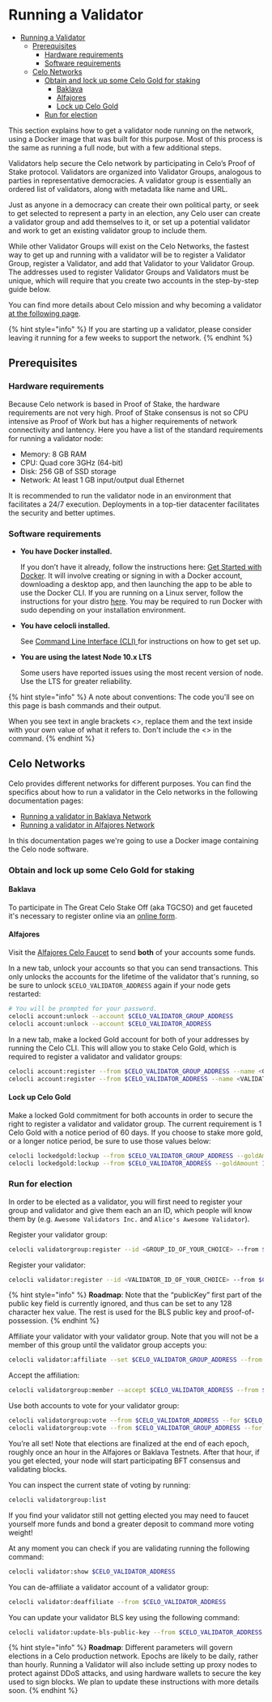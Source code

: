 # Running a Validator

- [Running a Validator](#running-a-validator)
  - [Prerequisites](#prerequisites)
    - [Hardware requirements](#hardware-requirements)
    - [Software requirements](#software-requirements)
  - [Celo Networks](#celo-networks)
    - [Obtain and lock up some Celo Gold for staking](#obtain-and-lock-up-some-celo-gold-for-staking)
      - [Baklava](#baklava)
      - [Alfajores](#alfajores)
      - [Lock up Celo Gold](#lock-up-celo-gold)
    - [Run for election](#run-for-election)

This section explains how to get a validator node running on the network, using a Docker image that was built for this purpose. Most of this process is the same as running a full node, but with a few additional steps.

Validators help secure the Celo network by participating in Celo’s Proof of Stake protocol. Validators are organized into Validator Groups, analogous to parties in representative democracies. A validator group is essentially an ordered list of validators, along with metadata like name and URL.

Just as anyone in a democracy can create their own political party, or seek to get selected to represent a party in an election, any Celo user can create a validator group and add themselves to it, or set up a potential validator and work to get an existing validator group to include them.

While other Validator Groups will exist on the Celo Networks, the fastest way to get up and running with a validator will be to register a Validator Group, register a Validator, and add that Validator to your Validator Group. The addresses used to register Validator Groups and Validators must be unique, which will require that you create two accounts in the step-by-step guide below.

You can find more details about Celo mission and why becoming a validator [at the following page](https://medium.com/celohq/calling-all-chefs-become-a-celo-validator-c75d1c2909aa).

{% hint style="info" %}
If you are starting up a validator, please consider leaving it running for a few weeks to support the network.
{% endhint %}

## Prerequisites

### Hardware requirements

Because Celo network is based in Proof of Stake, the hardware requirements are not very high. Proof of Stake consensus is not so CPU intensive as Proof of Work but has a higher requirements of network connectivity and lantency. Here you have a list of the standard requirements for running a validator node:

- Memory: 8 GB RAM
- CPU: Quad core 3GHz (64-bit)
- Disk: 256 GB of SSD storage
- Network: At least 1 GB input/output dual Ethernet

It is recommended to run the validator node in an environment that facilitates a 24/7 execution. Deployments in a top-tier datacenter facilitates the security and better uptimes.

### Software requirements

- **You have Docker installed.**

  If you don’t have it already, follow the instructions here: [Get Started with Docker](https://www.docker.com/get-started). It will involve creating or signing in with a Docker account, downloading a desktop app, and then launching the app to be able to use the Docker CLI. If you are running on a Linux server, follow the instructions for your distro [here](https://docs.docker.com/install/#server). You may be required to run Docker with sudo depending on your installation environment.

- **You have celocli installed.**

  See [Command Line Interface \(CLI\) ](../command-line-interface/introduction.md)for instructions on how to get set up.

- **You are using the latest Node 10.x LTS**

  Some users have reported issues using the most recent version of node. Use the LTS for greater reliability.

{% hint style="info" %}
A note about conventions:
The code you'll see on this page is bash commands and their output.

When you see text in angle brackets &lt;&gt;, replace them and the text inside with your own value of what it refers to. Don't include the &lt;&gt; in the command.
{% endhint %}

## Celo Networks

Celo provides different networks for different purposes. You can find the specifics about how to run a validator in the Celo networks in the following documentation pages:

- [Running a validator in Baklava Network](running-a-validator-baklava.md)
- [Running a validator in Alfajores Network](running-a-validator-alfajores.md)

In this documentation pages we're going to use a Docker image containing the Celo node software.

### Obtain and lock up some Celo Gold for staking

#### Baklava

To participate in The Great Celo Stake Off (aka TGCSO) and get fauceted it's necessary to register online via an [online form](https://docs.google.com/forms/d/e/1FAIpQLSfbn5hTJ4UIWpN92-o2qMTUB0UnrFsL0fm97XqGe4VhhN_r5A/viewform).

#### Alfajores

Visit the [Alfajores Celo Faucet](https://celo.org/build/faucet) to send **both** of your accounts some funds.

In a new tab, unlock your accounts so that you can send transactions. This only unlocks the accounts for the lifetime of the validator that's running, so be sure to unlock `$CELO_VALIDATOR_ADDRESS` again if your node gets restarted:

```bash
# You will be prompted for your password.
celocli account:unlock --account $CELO_VALIDATOR_GROUP_ADDRESS
celocli account:unlock --account $CELO_VALIDATOR_ADDRESS
```

In a new tab, make a locked Gold account for both of your addresses by running the Celo CLI. This will allow you to stake Celo Gold, which is required to register a validator and validator groups:

```bash
celocli account:register --from $CELO_VALIDATOR_GROUP_ADDRESS --name <GROUP_NAME_OF_YOUR_CHOICE>
celocli account:register --from $CELO_VALIDATOR_ADDRESS --name <VALIDATOR_NAME_OF_YOUR_CHOICE>
```

#### Lock up Celo Gold

Make a locked Gold commitment for both accounts in order to secure the right to register a validator and validator group. The current requirement is 1 Celo Gold with a notice period of 60 days. If you choose to stake more gold, or a longer notice period, be sure to use those values below:

```bash
celocli lockedgold:lockup --from $CELO_VALIDATOR_GROUP_ADDRESS --goldAmount 1000000000000000000 --noticePeriod 5184000
celocli lockedgold:lockup --from $CELO_VALIDATOR_ADDRESS --goldAmount 1000000000000000000 --noticePeriod 5184000
```

### Run for election

In order to be elected as a validator, you will first need to register your group and validator and give them each an an ID, which people will know them by (e.g. `Awesome Validators Inc.` and `Alice's Awesome Validator`).

Register your validator group:

```bash
celocli validatorgroup:register --id <GROUP_ID_OF_YOUR_CHOICE> --from $CELO_VALIDATOR_GROUP_ADDRESS --noticePeriod 5184000
```

Register your validator:

```bash
celocli validator:register --id <VALIDATOR_ID_OF_YOUR_CHOICE> --from $CELO_VALIDATOR_ADDRESS --noticePeriod 5184000 --publicKey 0x`openssl rand -hex 64`$CELO_VALIDATOR_POP
```

{% hint style="info" %}
**Roadmap**: Note that the “publicKey” first part of the public key field is currently ignored, and thus can be set to any 128 character hex value. The rest is used for the BLS public key and proof-of-possession.
{% endhint %}

Affiliate your validator with your validator group. Note that you will not be a member of this group until the validator group accepts you:

```bash
celocli validator:affiliate --set $CELO_VALIDATOR_GROUP_ADDRESS --from $CELO_VALIDATOR_ADDRESS
```

Accept the affiliation:

```bash
celocli validatorgroup:member --accept $CELO_VALIDATOR_ADDRESS --from $CELO_VALIDATOR_GROUP_ADDRESS
```

Use both accounts to vote for your validator group:

```bash
celocli validatorgroup:vote --from $CELO_VALIDATOR_ADDRESS --for $CELO_VALIDATOR_GROUP_ADDRESS
celocli validatorgroup:vote --from $CELO_VALIDATOR_GROUP_ADDRESS --for $CELO_VALIDATOR_GROUP_ADDRESS
```

You’re all set! Note that elections are finalized at the end of each epoch, roughly once an hour in the Alfajores or Baklava Testnets. After that hour, if you get elected, your node will start participating BFT consensus and validating blocks.

You can inspect the current state of voting by running:

```bash
celocli validatorgroup:list
```

If you find your validator still not getting elected you may need to faucet yourself more funds and bond a greater deposit to command more voting weight!

At any moment you can check if you are validating running the following command:

```bash
celocli validator:show $CELO_VALIDATOR_ADDRESS
```

You can de-affiliate a validator account of a validator group:

```bash
celocli validator:deaffiliate --from $CELO_VALIDATOR_ADDRESS
```

You can update your validator BLS key using the following command:

```bash
celocli validator:update-bls-public-key --from $CELO_VALIDATOR_ADDRESS --blsKey $CELO_VALIDATOR_BLS_PUBLIC_KEY --blsPop $CELO_VALIDATOR_PROOF_OF_POSSESSION
```

{% hint style="info" %}
**Roadmap**: Different parameters will govern elections in a Celo production network. Epochs are likely to be daily, rather than hourly. Running a Validator will also include setting up proxy nodes to protect against DDoS attacks, and using hardware wallets to secure the key used to sign blocks. We plan to update these instructions with more details soon.
{% endhint %}
